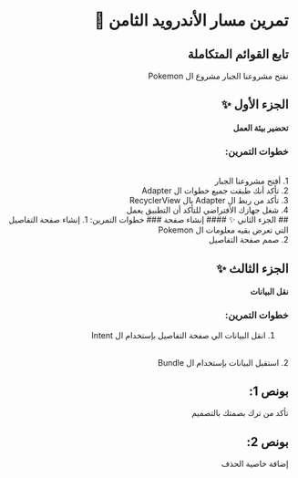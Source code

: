<div dir = "rtl">

#   تمرين مسار الأندرويد الثامن 💚
## تابع القوائم المتكاملة
نفتح مشروعنا الجبار مشروع ال Pokemon

## الجزء الأول ✨
#### تحضير بيئة العمل
### خطوات التمرين:


<br>
1. أفتح مشروعنا الجبار
<br>
2. تأكد أنك طبقت جميع خطوات ال Adapter
<br>
3. تأكد من ربط ال Adapter بال RecyclerView
<br>
4. شغل جهازك الأفتراضي للتأكد أن التطبيق يعمل
<br>
## الجزء الثاني ✨
#### إنشاء صفحة 
### خطوات التمرين:
1. إنشاء صفحة التفاصيل التي تعرض بقيه معلومات ال Pokemon
<br>
2. صمم صفحة التفاصيل

## الجزء الثالث ✨
#### نقل البيانات
### خطوات التمرين:
1. انقل البيانات الي صفحة التفاصيل بإستخدام ال Intent
<br>
2. استقبل البيانات بإستخدام ال Bundle

## بونص 1:
تأكد من ترك بصمتك بالتصميم

## بونص 2:
إضافة خاصية الحذف
</div>
